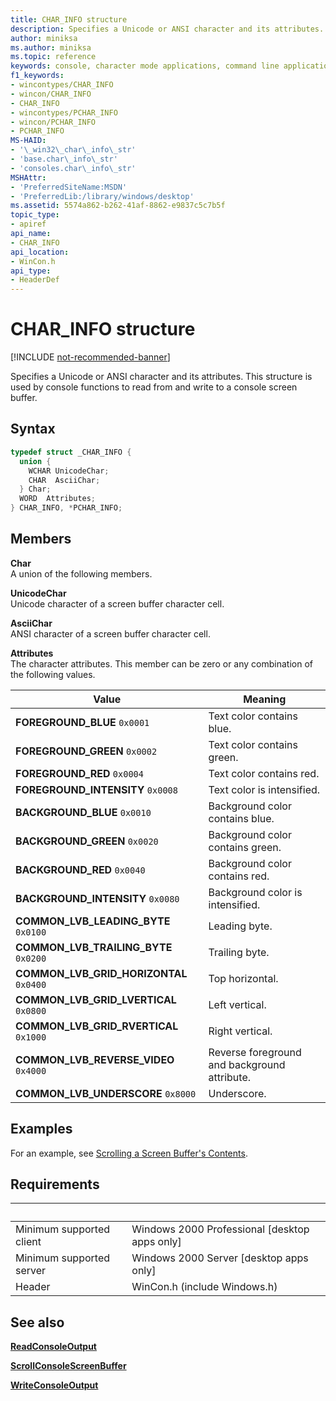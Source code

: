 ```yaml
---
title: CHAR_INFO structure
description: Specifies a Unicode or ANSI character and its attributes. This structure is used by console functions to read from and write to a console screen buffer.
author: miniksa
ms.author: miniksa
ms.topic: reference
keywords: console, character mode applications, command line applications, terminal applications, console api
f1_keywords: 
- wincontypes/CHAR_INFO
- wincon/CHAR_INFO
- CHAR_INFO
- wincontypes/PCHAR_INFO
- wincon/PCHAR_INFO
- PCHAR_INFO
MS-HAID:
- '\_win32\_char\_info\_str'
- 'base.char\_info\_str'
- 'consoles.char\_info\_str'
MSHAttr:
- 'PreferredSiteName:MSDN'
- 'PreferredLib:/library/windows/desktop'
ms.assetid: 5574a862-b262-41af-8862-e9837c5c7b5f
topic_type:
- apiref
api_name:
- CHAR_INFO
api_location:
- WinCon.h
api_type:
- HeaderDef
---
```


# CHAR\_INFO structure

[!INCLUDE [not-recommended-banner](./includes/not-recommended-banner.md)]

Specifies a Unicode or ANSI character and its attributes. This structure is used by console functions to read from and write to a console screen buffer.

## Syntax

```C
typedef struct _CHAR_INFO {
  union {
    WCHAR UnicodeChar;
    CHAR  AsciiChar;
  } Char;
  WORD  Attributes;
} CHAR_INFO, *PCHAR_INFO;
```

## Members

**Char**  
A union of the following members.

**UnicodeChar**  
Unicode character of a screen buffer character cell.

**AsciiChar**  
ANSI character of a screen buffer character cell.

**Attributes**  
The character attributes. This member can be zero or any combination of the following values.

| Value | Meaning |
|-|-|
| **FOREGROUND_BLUE** `0x0001` | Text color contains blue. |
| **FOREGROUND_GREEN** `0x0002` | Text color contains green. |
| **FOREGROUND_RED** `0x0004` | Text color contains red. |
| **FOREGROUND_INTENSITY** `0x0008` | Text color is intensified. |
| **BACKGROUND_BLUE** `0x0010` | Background color contains blue. |
| **BACKGROUND_GREEN** `0x0020` | Background color contains green. |
| **BACKGROUND_RED** `0x0040` | Background color contains red. |
| **BACKGROUND_INTENSITY** `0x0080` | Background color is intensified. |
| **COMMON_LVB_LEADING_BYTE** `0x0100` | Leading byte. |
| **COMMON_LVB_TRAILING_BYTE** `0x0200` | Trailing byte. |
| **COMMON_LVB_GRID_HORIZONTAL** `0x0400` | Top horizontal. |
| **COMMON_LVB_GRID_LVERTICAL** `0x0800` | Left vertical. |
| **COMMON_LVB_GRID_RVERTICAL** `0x1000` | Right vertical. |
| **COMMON_LVB_REVERSE_VIDEO** `0x4000` | Reverse foreground and background attribute. |
| **COMMON_LVB_UNDERSCORE** `0x8000` | Underscore. |

## Examples

For an example, see [Scrolling a Screen Buffer's Contents](scrolling-a-screen-buffer-s-contents.md).

## Requirements

| &nbsp; | &nbsp; |
|-|-|
| Minimum supported client | Windows 2000 Professional \[desktop apps only\] |
| Minimum supported server | Windows 2000 Server \[desktop apps only\] |
| Header | WinCon.h (include Windows.h) |

## See also

[**ReadConsoleOutput**](readconsoleoutput.md)

[**ScrollConsoleScreenBuffer**](scrollconsolescreenbuffer.md)

[**WriteConsoleOutput**](writeconsoleoutput.md)
